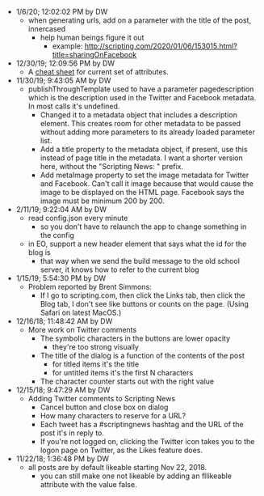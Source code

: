 * 1/6/20; 12:02:02 PM by DW
   * when generating urls, add on a parameter with the title of the post, innercased
      * help human beings figure it out
         * example: <a href="http://scripting.com/2020/01/06/153015.html?title=sharingOnFacebook">http://scripting.com/2020/01/06/153015.html?title=sharingOnFacebook</a>
* 12/30/19; 12:09:56 PM by DW
   * A <a href="atts.md">cheat sheet</a> for current set of attributes. 
* 11/30/19; 9:43:05 AM by DW
   * publishThroughTemplate used to have a parameter pagedescription which is the description used in the Twitter and Facebook metadata. In most calls it's undefined. 
      * Changed it to a metadata object that includes a description element. This creates room for other metadata to be passed without adding more parameters to its already loaded parameter list. 
      * Add a title property to the metadata object, if present, use this instead of page title in the metadata. I want a shorter version here, without the "Scripting News: " prefix. 
      * Add metaImage property to set the image metadata for Twitter and Facebook. Can't call it image because that would cause the image to be displayed on the HTML page. Facebook says the image must be minimum 200 by 200.
* 2/11/19; 9:22:04 AM by DW
   * read config.json every minute
      * so you don't have to relaunch the app to change something in the config
   * in EO, support a new header element that says what the id for the blog is
      * that way when we send the build message to the old school server, it knows how to refer to the current blog
* 1/15/19; 5:54:30 PM by DW
   * Problem reported by Brent Simmons:
      * If I go to scripting.com, then click the Links tab, then click the Blog tab, I don't see like buttons or counts on the page. (Using Safari on latest MacOS.)
* 12/16/18; 11:48:42 AM by DW
   * More work on Twitter comments
      * The symbolic characters in the buttons are lower opacity
         * they're too strong visually
      * The title of the dialog is a function of the contents of the post
         * for titled items it's the title
         * for untitled items it's the first N characters
      * The character counter starts out with the right value
* 12/15/18; 9:47:29 AM by DW
   * Adding Twitter comments to Scripting News
      * Cancel button and close box on dialog
      * How many characters to reserve for a URL?
      * Each tweet has a #scriptingnews hashtag and the URL of the post it's in reply to.
      * If you're not logged on, clicking the Twitter icon takes you to the logon page on Twitter, as the Likes feature does. 
* 11/22/18; 1:36:48 PM by DW
   * all posts are by default likeable starting Nov 22, 2018.
      * you can still make one not likeable by adding an fllikeable attribute with the value false.
